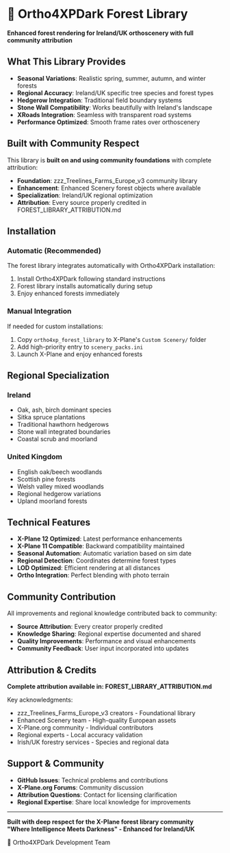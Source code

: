 # 🌲 Ortho4XPDark Forest Library

**Enhanced forest rendering for Ireland/UK orthoscenery with full community attribution**

## What This Library Provides

- **Seasonal Variations**: Realistic spring, summer, autumn, and winter forests
- **Regional Accuracy**: Ireland/UK specific tree species and forest types
- **Hedgerow Integration**: Traditional field boundary systems
- **Stone Wall Compatibility**: Works beautifully with Ireland's landscape
- **XRoads Integration**: Seamless with transparent road systems
- **Performance Optimized**: Smooth frame rates over orthoscenery

## Built with Community Respect

This library is **built on and using community foundations** with complete attribution:

- **Foundation**: zzz_Treelines_Farms_Europe_v3 community library
- **Enhancement**: Enhanced Scenery forest objects where available  
- **Specialization**: Ireland/UK regional optimization
- **Attribution**: Every source properly credited in FOREST_LIBRARY_ATTRIBUTION.md

## Installation

### **Automatic (Recommended)**
The forest library integrates automatically with Ortho4XPDark installation:

1. Install Ortho4XPDark following standard instructions
2. Forest library installs automatically during setup
3. Enjoy enhanced forests immediately

### **Manual Integration**  
If needed for custom installations:

1. Copy `ortho4xp_forest_library` to X-Plane's `Custom Scenery/` folder
2. Add high-priority entry to `scenery_packs.ini`
3. Launch X-Plane and enjoy enhanced forests

## Regional Specialization

### **Ireland**
- Oak, ash, birch dominant species
- Sitka spruce plantations  
- Traditional hawthorn hedgerows
- Stone wall integrated boundaries
- Coastal scrub and moorland

### **United Kingdom**
- English oak/beech woodlands
- Scottish pine forests
- Welsh valley mixed woodlands
- Regional hedgerow variations
- Upland moorland forests

## Technical Features

- **X-Plane 12 Optimized**: Latest performance enhancements
- **X-Plane 11 Compatible**: Backward compatibility maintained
- **Seasonal Automation**: Automatic variation based on sim date
- **Regional Detection**: Coordinates determine forest types
- **LOD Optimized**: Efficient rendering at all distances
- **Ortho Integration**: Perfect blending with photo terrain

## Community Contribution

All improvements and regional knowledge contributed back to community:

- **Source Attribution**: Every creator properly credited
- **Knowledge Sharing**: Regional expertise documented and shared
- **Quality Improvements**: Performance and visual enhancements
- **Community Feedback**: User input incorporated into updates

## Attribution & Credits

**Complete attribution available in: FOREST_LIBRARY_ATTRIBUTION.md**

Key acknowledgments:
- zzz_Treelines_Farms_Europe_v3 creators - Foundational library
- Enhanced Scenery team - High-quality European assets  
- X-Plane.org community - Individual contributors
- Regional experts - Local accuracy validation
- Irish/UK forestry services - Species and regional data

## Support & Community

- **GitHub Issues**: Technical problems and contributions
- **X-Plane.org Forums**: Community discussion
- **Attribution Questions**: Contact for licensing clarification
- **Regional Expertise**: Share local knowledge for improvements

---

**Built with deep respect for the X-Plane forest library community**  
**"Where Intelligence Meets Darkness" - Enhanced for Ireland/UK**  

🌲 Ortho4XPDark Development Team
